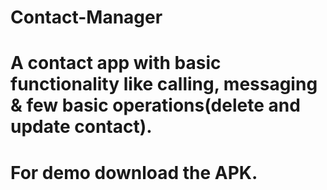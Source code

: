 # Contact-Manager
# A contact app with basic functionality like calling, messaging & few basic operations(delete and update contact).
# For demo download the APK.
